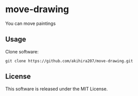 # move-drawing
You can move paintings

## Usage

Clone software:
```
git clone https://github.com/akihira207/move-drawing.git
```

## License
This software is released under the MIT License.

